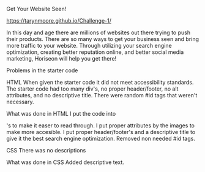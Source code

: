 Get Your Website Seen! 

https://tarynmoore.github.io/Challenge-1/

In this day and age there are millions of websites out there trying to push their products. 
There are so many ways to get your business seen and bring more traffic to your website.
Through utilizing your search engine optimization, creating better reputation online, and better social media marketing, Horiseon will help you get there!

Problems in the starter code 

HTML
When given the starter code it did not meet accessibility standards. 
The starter code had too many div's, no proper header/footer, no alt attributes, and no descriptive title. 
There were random #id tags that weren't necessary. 


What was done in HTML
I put the code into <section>'s to make it easer to read through. 
I put proper <alt> attributes by the images to make more accesible. 
I put proper header/footer's and a descriptive title to give it the best search engine optimization. 
Removed non needed #id tags. 

CSS
There was no descriptions 
 
What was done in CSS 
Added descriptive text. 

